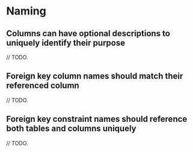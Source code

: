 # Naming

## Columns can have optional descriptions to uniquely identify their purpose

// TODO.

## Foreign key column names should match their referenced column

// TODO.

## Foreign key constraint names should reference both tables and columns uniquely

// TODO.